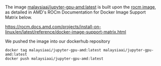 
The image [malaysiaai/jupyter-gpu-amd:latest](https://hub.docker.com/repository/docker/malaysiaai/jupyter-gpu-amd/general) is built upon the [rocm image](https://hub.docker.com/layers/rocm/pytorch/rocm5.7_ubuntu22.04_py3.10_pytorch_2.0.1/images/sha256-21df283b1712f3d73884b9bc4733919374344ceacb694e8fbc2c50bdd3e767ee), as detailed in AMD's ROCm Documentation for Docker Image Support Matrix below.

https://rocm.docs.amd.com/projects/install-on-linux/en/latest/reference/docker-image-support-matrix.html

We pushed the image into our dockerhub repository
```
docker tag malaysiaai/jupyter-gpu-amd:latest malaysiaai/jupyter-gpu-amd:latest
docker push malaysiaai/jupyter-gpu-amd:latest
```
